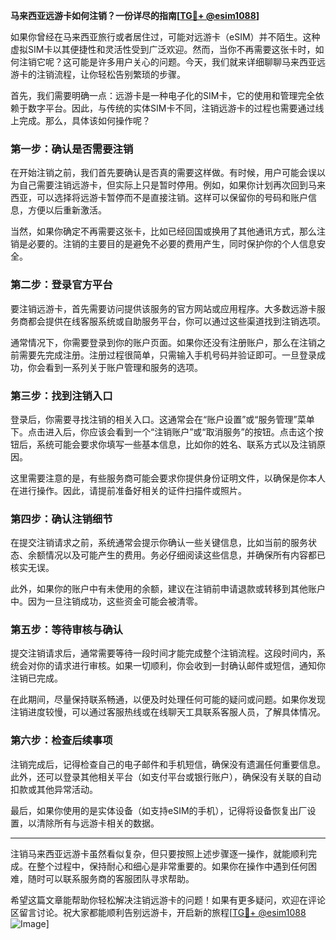 **马来西亚远游卡如何注销？一份详尽的指南[[TG💪+ @esim1088](https://t.me/s/esim1088)]**

如果你曾经在马来西亚旅行或者居住过，可能对远游卡（eSIM）并不陌生。这种虚拟SIM卡以其便捷性和灵活性受到广泛欢迎。然而，当你不再需要这张卡时，如何注销它呢？这可能是许多用户关心的问题。今天，我们就来详细聊聊马来西亚远游卡的注销流程，让你轻松告别繁琐的步骤。

首先，我们需要明确一点：远游卡是一种电子化的SIM卡，它的使用和管理完全依赖于数字平台。因此，与传统的实体SIM卡不同，注销远游卡的过程也需要通过线上完成。那么，具体该如何操作呢？

### **第一步：确认是否需要注销**

在开始注销之前，我们首先要确认是否真的需要这样做。有时候，用户可能会误以为自己需要注销远游卡，但实际上只是暂时停用。例如，如果你计划再次回到马来西亚，可以选择将远游卡暂停而不是直接注销。这样可以保留你的号码和账户信息，方便以后重新激活。

当然，如果你确定不再需要这张卡，比如已经回国或换用了其他通讯方式，那么注销是必要的。注销的主要目的是避免不必要的费用产生，同时保护你的个人信息安全。

### **第二步：登录官方平台**

要注销远游卡，首先需要访问提供该服务的官方网站或应用程序。大多数远游卡服务商都会提供在线客服系统或自助服务平台，你可以通过这些渠道找到注销选项。

通常情况下，你需要登录到你的账户页面。如果你还没有注册账户，那么在注销之前需要先完成注册。注册过程很简单，只需输入手机号码并验证即可。一旦登录成功，你会看到一系列关于账户管理和服务的选项。

### **第三步：找到注销入口**

登录后，你需要寻找注销的相关入口。这通常会在“账户设置”或“服务管理”菜单下。点击进入后，你应该会看到一个“注销账户”或“取消服务”的按钮。点击这个按钮后，系统可能会要求你填写一些基本信息，比如你的姓名、联系方式以及注销原因。

这里需要注意的是，有些服务商可能会要求你提供身份证明文件，以确保是你本人在进行操作。因此，请提前准备好相关的证件扫描件或照片。

### **第四步：确认注销细节**

在提交注销请求之前，系统通常会提示你确认一些关键信息，比如当前的服务状态、余额情况以及可能产生的费用。务必仔细阅读这些信息，并确保所有内容都已核实无误。

此外，如果你的账户中有未使用的余额，建议在注销前申请退款或转移到其他账户中。因为一旦注销成功，这些资金可能会被清零。

### **第五步：等待审核与确认**

提交注销请求后，通常需要等待一段时间才能完成整个注销流程。这段时间内，系统会对你的请求进行审核。如果一切顺利，你会收到一封确认邮件或短信，通知你注销已完成。

在此期间，尽量保持联系畅通，以便及时处理任何可能的疑问或问题。如果你发现注销进度较慢，可以通过客服热线或在线聊天工具联系客服人员，了解具体情况。

### **第六步：检查后续事项**

注销完成后，记得检查自己的电子邮件和手机短信，确保没有遗漏任何重要信息。此外，还可以登录其他相关平台（如支付平台或银行账户），确保没有关联的自动扣款或其他异常活动。

最后，如果你使用的是实体设备（如支持eSIM的手机），记得将设备恢复出厂设置，以清除所有与远游卡相关的数据。

---

注销马来西亚远游卡虽然看似复杂，但只要按照上述步骤逐一操作，就能顺利完成。在整个过程中，保持耐心和细心是非常重要的。如果你在操作中遇到任何困难，随时可以联系服务商的客服团队寻求帮助。

希望这篇文章能帮助你轻松解决注销远游卡的问题！如果有更多疑问，欢迎在评论区留言讨论。祝大家都能顺利告别远游卡，开启新的旅程[[TG💪+ @esim1088](https://t.me/s/esim1088) ![Image](https://i.postimg.cc/4NQfJmqS/Snipaste-2025-05-13-00-14-12.png)]